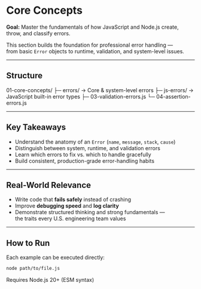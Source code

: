 # Core Concepts

**Goal:** Master the fundamentals of how JavaScript and Node.js create, throw, and classify errors.

This section builds the foundation for professional error handling —  
from basic `Error` objects to runtime, validation, and system-level issues.

---

## Structure
01-core-concepts/
├─ errors/ → Core & system-level errors
├─ js-errors/ → JavaScript built-in error types
├─ 03-validation-errors.js
└─ 04-assertion-errors.js

---

## Key Takeaways
- Understand the anatomy of an `Error` (`name`, `message`, `stack`, `cause`)
- Distinguish between system, runtime, and validation errors
- Learn which errors to fix vs. which to handle gracefully
- Build consistent, production-grade error-handling habits

---

## Real-World Relevance
- Write code that **fails safely** instead of crashing
- Improve **debugging speed** and **log clarity**
- Demonstrate structured thinking and strong fundamentals —  
  the traits every U.S. engineering team values

---

## How to Run
Each example can be executed directly:
```bash
node path/to/file.js
```
Requires Node.js 20+ (ESM syntax)